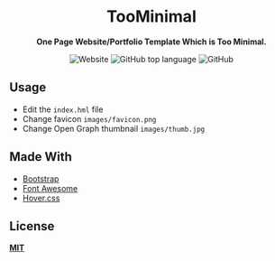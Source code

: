 <div align="center">
<h1>TooMinimal</h1>

<strong>One Page Website/Portfolio Template Which is Too Minimal.</strong>

<img alt="Website" src="https://img.shields.io/website?style=flat-square&url=https%3A%2F%2Ffr0st1n.github.io%2FTooMinimal%2F">
<img alt="GitHub top language" src="https://img.shields.io/github/languages/top/FR0ST1N/TooMinimal?style=flat-square">
<img alt="GitHub" src="https://img.shields.io/github/license/FR0ST1N/TooMinimal?style=flat-square">
</div>

## Usage
* Edit the `index.hml` file
* Change favicon `images/favicon.png`
* Change Open Graph thumbnail `images/thumb.jpg`

## Made With

* [Bootstrap](https://getbootstrap.com/)
* [Font Awesome](https://fontawesome.com/)
* [Hover.css](https://ianlunn.github.io/Hover/)

## License

[**MIT**](https://github.com/FR0ST1N/TooMinimal/blob/gh-pages/LICENSE) 
